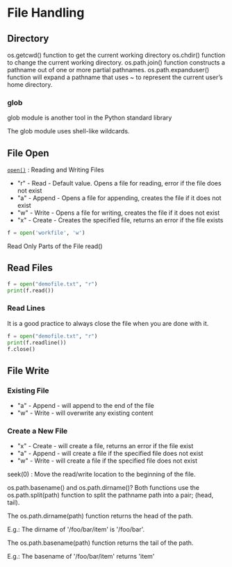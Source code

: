 # File Handling



## Directory

os.getcwd() function to get the current working directory
os.chdir() function to change the current working directory.
os.path.join() function constructs a pathname out of one or more partial pathnames. 
os.path.expanduser() function will expand a pathname that uses ~ to represent the current user’s home directory. 


### glob

glob module is another tool in the Python standard library

The glob module uses shell-like wildcards.



## File Open


[`open()`](https://docs.python.org/3/tutorial/inputoutput.html#reading-and-writing-files) : Reading and Writing Files 

* "r" - Read - Default value. Opens a file for reading, error if the file does not exist
* "a" - Append - Opens a file for appending, creates the file if it does not exist
* "w" - Write - Opens a file for writing, creates the file if it does not exist
* "x" - Create - Creates the specified file, returns an error if the file exists

``` python
f = open('workfile', 'w')
```

Read Only Parts of the File
read()


## Read Files

``` python
f = open("demofile.txt", "r")
print(f.read())
```

### Read Lines

It is a good practice to always close the file when you are done with it.

``` python
f = open("demofile.txt", "r")
print(f.readline())
f.close()
```

## File Write

### Existing File

* "a" - Append - will append to the end of the file
* "w" - Write - will overwrite any existing content

### Create a New File

* "x" - Create - will create a file, returns an error if the file exist
* "a" - Append - will create a file if the specified file does not exist
* "w" - Write - will create a file if the specified file does not exist





seek(0) : Move the read/write location to the beginning of the file.



os.path.basename() and os.path.dirname()?
Both functions use the os.path.split(path) function to split the pathname path into a pair; (head, tail).

The os.path.dirname(path) function returns the head of the path.

E.g.: The dirname of '/foo/bar/item' is '/foo/bar'.

The os.path.basename(path) function returns the tail of the path.

E.g.: The basename of '/foo/bar/item' returns 'item'
